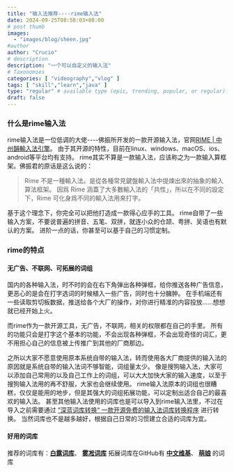 ```yaml
---
title: "输入法推荐----rime输入法"
date: 2024-09-25T08:58:03+08:00
# post thumb
images:
  - "images/blog/sheen.jpg"
#author
author: "Crucio"
# description
description: "一个可以自定义的输入法"
# Taxonomies
categories: [ "videography","vlog" ]
tags: [ "skill","learn","java" ]
type: "regular" # available type (epic, trending, popular, or regular)
draft: false
---
```


### 什么是rime输入法

rime输入法是一位低调的大佬----佛振所开发的一款开源输入法，官网[RIME | 中州韻輸入法引擎](https://rime.im/)。
由于其开源的特性，目前在linux、windows、macOS、ios、android等平台均有支持。
rime其实不算是一款输入法，应该称之为一款输入算框架。佛振君的原话是这么说的：
> Rime 不是一種輸入法。是從各種常見鍵盤輸入法中提煉出來的抽象的輸入算法框架。
> 因爲 Rime 涵蓋了大多數輸入法的「共性」，所以在不同的設定下，Rime 可化身爲不同的輸入法用來打字。

基于这个理念下，你完全可以把他打造成一款得心应手的工具。
rime自带了一些输入方案，不要说普遍的拼音、五笔、双拼，就连小众的仓颉、粤拼、吴语也有默认的方案。
进阶一点的话，你甚至可以基于自己的习惯定制。

### rime的特点
#### 无广告、不联网、可拓展的词组

国内的各种输入法，时不时的会在右下角弹出各种弹框，给你推送各种广告信息，更恶心的是会在打字选词的时候植入一些广告，同时也十分臃肿。
在手机端还有一些读取剪切板数据，推送给各个大厂的操作，对你进行精准的内容投放......想想就已经开始上火。<br>

而rime作为一款开源工具，无广告，不联网，相关的权限都在自己的手里。
所有的功能只会是打字这个基本的功能，不会出现各种弹框，不会出现奇怪的词汇，更不用担心自己的信息被上传推广到其他的厂商那边。<br>

之所以大家不愿意使用原本系统自带的输入法，转而使用各大厂商提供的输入法的原因就是系统自带的输入法词不够智能，词组量太少。
像是搜狗输入法，大家可以添加自己常用的以及自己工作上的词组，可以大大加快大家的输入速度，以至于搜狗输入法用的再不舒服，大家也会继续使用。
rime输入法原本的词组也很糟糕，仅仅是能用的地步，但是其强大的词组拓展功能，可以定制出适合自己的最喜欢的输入法。
甚至其他输入法使用的词库也是可以导入到rime输入法里，不过在导入之前需要通过 [”深蓝词库转换“ 一款开源免费的输入法词库转换程序](https://github.com/studyzy/imewlconverter) 进行转换。
当然词库也不是越多越好，根据自己日常的习惯建立合适的词库为宜。


#### 好用的词库
推荐的词库有：[**白露词库**](https://github.com/gaboolic/rime-frost)、
[**雾凇词库**](https://github.com/iDvel/rime-ice)
拓展词库在GitHub有 [**中文维基**](https://github.com/felixonmars/fcitx5-pinyin-zhwiki/releases)、
[**萌娘**](https://github.com/outloudvi/mw2fcitx/releases) 的词库


